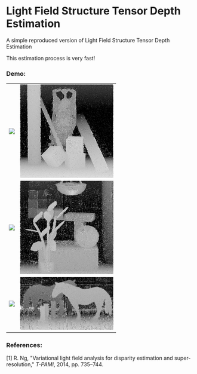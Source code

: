 # Light Field Structure Tensor Depth Estimation
A simple reproduced version of Light Field Structure Tensor Depth Estimation

This estimation process is very fast!

### Demo:
<table>
    <tr>
    <td ><center><img src="https://github.com/GilbertRC/Light-Field-Structure-Tensor-Depth-Estimation/tree/main/buddha/buddha.png" width="250"></center></td>
    <td ><center><img src="https://github.com/GilbertRC/Light-Field-Structure-Tensor-Depth-Estimation/blob/main/buddha_depth.png" width="250"></center></td>
    </tr>
    <tr>
    <td ><center><img src="https://github.com/GilbertRC/Light-Field-Structure-Tensor-Depth-Estimation/tree/main/buddha/monasRoom.png" width="250"></center></td>
    <td ><center><img src="https://github.com/GilbertRC/Light-Field-Structure-Tensor-Depth-Estimation/blob/main/monasRoom_depth.png" width="250"></center></td>
    </tr>
    <tr>
    <td ><center><img src="https://github.com/GilbertRC/Light-Field-Structure-Tensor-Depth-Estimation/tree/main/buddha/horses.png" width="250"></center></td>
    <td ><center><img src="https://github.com/GilbertRC/Light-Field-Structure-Tensor-Depth-Estimation/blob/main/horses_depth.png" width="250"></center></td>
    </tr>
</table>

### References:
[1] R. Ng, "Variational light field analysis for disparity estimation and super-resolution," *T-PAMI*, 2014, pp. 735–744.
